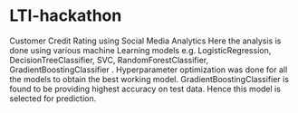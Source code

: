 # LTI-hackathon
Customer Credit Rating using Social Media Analytics
Here the analysis is done using various machine Learning models e.g. LogisticRegression, DecisionTreeClassifier, SVC, RandomForestClassifier, 
GradientBoostingClassifier .
Hyperparameter optimization was done for all the models to obtain the best working model.
GradientBoostingClassifier is found to be providing highest accuracy on test data. 
Hence this model is selected for prediction.
